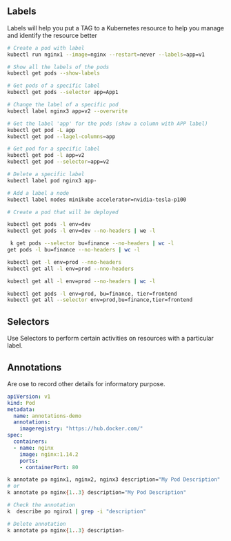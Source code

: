 ## Labels
 Labels will help you put a TAG to a Kubernetes resource  to help you manage and identify the resource better

```bash
# Create a pod with label
kubectl run nginx1 --image=nginx --restart=never --labels=app=v1

# Show all the labels of the pods
kubectl get pods --show-labels

# Get pods of a specific label
kubectl get pods --selector app=App1

# Change the label of a specific pod
kubectl label nginx3 app=v2 --overwrite

# Get the label 'app' for the pods (show a column with APP label)
kubectl get pod -L app
kubectl get pod --lagel-columns=app

# Get pod for a specific label
kubectl get pod -l app=v2
kubectl get pod --selector=app=v2

# Delete a specific label
kubectl label pod nginx3 app-

# Add a label a node 
kubectl label nodes minikube accelerator=nvidia-tesla-p100

# Create a pod that will be deployed 
```

```bash
kubectl get pods -l env=dev
kubectl get pods -l env=dev --no-headers | we -l
```
```bash
 k get pods --selector bu=finance --no-headers | wc -l
get pods -l bu=finance --no-headers | wc -l
```
```bash
kubectl get -l env=prod --nno-headers
kubectl get all -l env=prod --nno-headers

kubectl get all -l env=prod --no-headers | wc -l 
```
```bash
kubectl get pods -l env=prod, bu=finance, tier=frontend
kubectl get all --selector env=prod,bu=finance,tier=frontend
```

## Selectors
Use Selectors to perform certain activities on resources with a particular label. 


## Annotations
Are ose to record other details for informatory purpose.
```yaml
apiVersion: v1
kind: Pod
metadata:
  name: annotations-demo
  annotations:
    imageregistry: "https://hub.docker.com/"
spec:
  containers:
  - name: nginx
    image: nginx:1.14.2
    ports:
    - containerPort: 80

```
```bash
k annotate po nginx1, nginx2, nginx3 description="My Pod Description"
# or
k annotate po nginx{1..3} description="My Pod Description"

# Check the annotation
k  describe po nginx1 | grep -i "description"

# Delete annotation
k annotate po nginx{1..3} description-
```